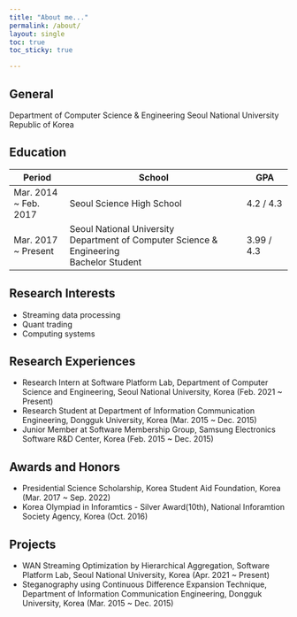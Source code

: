 ```yaml
---
title: "About me..."
permalink: /about/
layout: single
toc: true
toc_sticky: true

---
```


## General
Department of Computer Science & Engineering
Seoul National University
Republic of Korea


## Education

|Period|School|GPA|
|------|------|---|
|Mar. 2014 <br> ~ Feb. 2017|Seoul Science High School|4.2 / 4.3|
|Mar. 2017 <br> ~ Present|Seoul National University <br> Department of Computer Science & Engineering <br> Bachelor Student|3.99 / 4.3|


## Research Interests
* Streaming data processing
* Quant trading
* Computing systems


## Research Experiences
* Research Intern at Software Platform Lab, Department of Computer Science and Engineering, Seoul National University, Korea (Feb. 2021 ~ Present)
* Research Student at Department of Information Communication Engineering, Dongguk University, Korea (Mar. 2015 ~ Dec. 2015)
* Junior Member at Software Membership Group, Samsung Electronics Software R&D Center, Korea (Feb. 2015 ~ Dec. 2015)


## Awards and Honors
* Presidential Science Scholarship, Korea Student Aid Foundation, Korea (Mar. 2017 ~ Sep. 2022)
* Korea Olympiad in Inforamtics - Silver Award(10th), National Inforamtion Society Agency, Korea (Oct. 2016)


## Projects
* WAN Streaming Optimization by Hierarchical Aggregation, Software Platform Lab, Seoul National University, Korea (Apr. 2021 ~ Present)
* Steganography using Continuous Difference Expansion Technique, Department of Information Communication Engineering, Dongguk University, Korea (Mar. 2015 ~ Dec. 2015)


